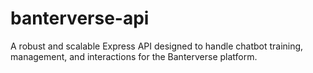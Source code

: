 # banterverse-api
A robust and scalable Express API designed to handle chatbot training, management, and interactions for the Banterverse platform.
